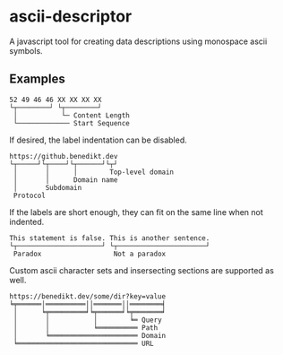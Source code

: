 # ascii-descriptor
A javascript tool for creating data descriptions using monospace ascii symbols.

## Examples

```
52 49 46 46 XX XX XX XX
└┬────────┘ └┬────────┘
 │           └─ Content Length
 └───────────── Start Sequence
```

If desired, the label indentation can be disabled.

```
https://github.benedikt.dev
└┬─────┘└┬────┘└┬──────┘└┬┘
 │       │      │        Top-level domain
 │       │      Domain name
 │       Subdomain
 Protocol
```

If the labels are short enough, they can fit on the same line when not indented.

```
This statement is false. This is another sentence.
└┬─────────────────────┘ └┬──────────────────────┘
 Paradox                  Not a paradox
```

Custom ascii character sets and insersecting sections are supported as well.

```
https://benedikt.dev/some/dir?key=value
╘╤══════│══════════││═══════││════════╡
 │      ╘╤═════════╛╘╤══════╛╘╤═══════╛
 │       │           │        ╘═ Query
 │       │           ╘══════════ Path
 │       ╘══════════════════════ Domain
 ╘══════════════════════════════ URL
```
